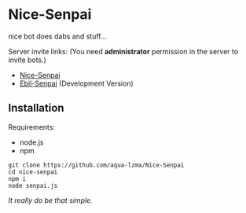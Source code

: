 # Nice-Senpai
nice bot
does dabs and stuff...

Server invite links: (You need **administrator** permission in the server to invite bots.)

- [Nice-Senpai](https://discord.com/oauth2/authorize?client_id=259661803657625610&scope=bot&permissions=52288)
- [Ebil-Senpai](https://discord.com/api/oauth2/authorize?client_id=359315691825922049&permissions=0&scope=applications.commands%20bot) (Development Version)

## Installation

Requirements:
- node.js
- npm

```
git clone https://github.com/aqua-lzma/Nice-Senpai
cd nice-senpai
npm i
node senpai.js
```
*It really do be that simple.*
